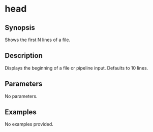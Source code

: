 # head

## Synopsis

Shows the first N lines of a file.

## Description

Displays the beginning of a file or pipeline input. Defaults to 10 lines.

## Parameters
No parameters.
## Examples
No examples provided.

